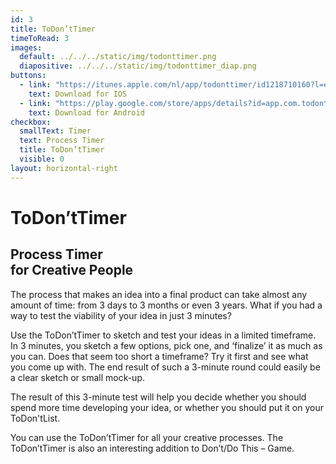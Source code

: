 ```yaml
---
id: 3
title: ToDon’tTimer
timeToRead: 3
images:
  default: ../../../static/img/todonttimer.png
  diapositive: ../../../static/img/todonttimer_diap.png
buttons:
  - link: "https://itunes.apple.com/nl/app/todonttimer/id1218710160?l=en&mt=8"
    text: Download for IOS
  - link: "https://play.google.com/store/apps/details?id=app.com.todonttimer"
    text: Download for Android
checkbox:
  smallText: Timer
  text: Process Timer
  title: ToDon’tTimer
  visible: 0
layout: horizontal-right
---
```


# To&#8203;Don’t&#8203;Timer

## Process Timer<br/>for Creative People

The process that makes an idea into a final product can take almost any amount of time: from 3 days to 3 months or even 3 years. What if you had a way to test the viability of your idea in just 3 minutes?

Use the ToDon’tTimer to sketch and test your ideas in a limited timeframe. In 3 minutes, you sketch a few options, pick one, and ‘finalize’ it as much as you can. Does that seem too short a timeframe? Try it first and see what you come up with. The end result of such a 3-minute round could easily be a clear sketch or small mock-up.

The result of this 3-minute test will help you decide whether you should spend more time developing your idea, or whether you should put it on your ToDon'tList.

You can use the ToDon’tTimer for all your creative processes. The ToDon’tTimer is also an interesting addition to Don’t/Do This – Game.
